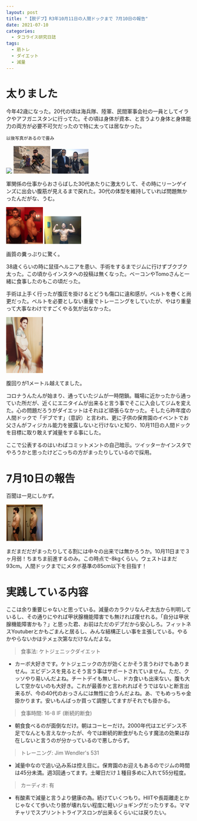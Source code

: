 ```yaml
---
layout: post
title: "【脱デブ】R3年10月11日の人間ドックまで 7月10日の報告"
date: 2021-07-10
categories:
  - タコライス研究日誌
tags:
  - 筋トレ
  - ダイエット
  - 減量
---
```

# 太りました
今年42歳になった。20代の頃は海兵隊、陸軍、民間軍事会社の一員としてイラクやアフガニスタンに行ってた。その頃は身体が資本、と言うより身体と身体能力の両方が必要不可欠だったので特に太っては居なかった。

`以後写真があるので畳み`
<!--more-->
<img src="/assets/tacokennisshi/10JUL2021/D1D2-Blues.jpg" width="100" />
<img src="/assets/tacokennisshi/10JUL2021/afghan1.jpg" width="100" />
<img src="/assets/tacokennisshi/10JUL2021/afghan2.jpg" width="100" />

軍関係の仕事からおさらばした30代あたりに激太りして、その時にリーンゲインズに出会い腹筋が見えるまで戻れた。30代の体型を維持していれば問題無かったんだがな、うむ。

<img src="/assets/tacokennisshi/10JUL2021/2010-Pre Leangains.JPG" width="100" />
<img src="/assets/tacokennisshi/10JUL2021/2010-Final.JPG" width="100" /> 

画質の糞っぷりに驚く。

38歳くらいの時に鼠径ヘルニアを患い、手術をするまでジムに行けずブクブク太った。この頃からインスタへの投稿は無くなった。ベーコンやTomoさんと一緒に食事したのもこの頃だった。



手術は上手く行ったが腹圧を掛けるとどうも傷口に違和感が。ベルトを巻くと尚更だった。ベルトを必要としない重量でトレーニングをしていたが、やはり重量って大事なわけですごくやる気が出なかった。

 <img src="/assets/tacokennisshi/10JUL2021/2019fatness.JPG" width="100" />

 腹回りが1メートル越えてました。

コロナうんたんが始まり、通っていたジムが一時閉鎖。職場に近かったから通っていた所だが、近くにエニタイムが出来ると言う事でそこに入会してジムを変えた。心の問題だろうがダイエットはそれほど頑張らなかった。そしたら昨年度の人間ドックで「デブです」（意訳）と言われ、更に子供の保育園のイベントでお父さんがフィジカル能力を披露しないと行けないと知り、10月11日の人間ドックを目標に取り敢えず減量をする事にした。

ここで公表するのはいわばコミットメントの自己暗示。ツイッターかインスタでやろうかと思ったけどこっちの方がまったりしているので採用。

# 7月10日の報告

百聞は一見にしかず。

<img src="/assets/tacokennisshi/10JUL2021/2021JUL10.jpeg" width="100" />

まだまだだがまったりしてる割には中々の出来では無かろうか。10月11日まで３ヶ月弱！ちまちま前進するのみ。この時点で-8kgくらい。ウェストはまだ93cm。人間ドックまでにメタボ基準の85cm以下を目指す！

# 実践している内容

ここは余り重要じゃないと思っている。減量のカラクリなんぞ太古から判明しているし、その通りにやれば甲状腺機能障害でも無ければ痩せれる。「自分は甲状腺機能障害かも？」と思った君、お前はただのデブだから安心しろ。フィットネスYoutuberとかもごまんと居るし、みんな結構正しい事を主張している。やるかやらないかはテメェ次第なだけなんだよな。

> 食事法: ケトジェニックダイエット
- カーボ大好きです。ケトジェニックの方が効くとかそう言うわけでもありません。エビデンスを見るとそう言う事はサポートされていません。ただ、クッソやり易いんだよね。チートデイも無いし、ドカ食いも出来ない。腹も大して空かないのも大好き。これが最善かと言われればそうではないと断言出来るが、今の40代のおっさんには無性に合うんだよね。あ、でもめっちゃ金掛かります。安いもんばっか買って調整してますがそれでも掛かる。
  
> 食事時間: 16-8 IF (断続的断食)
- 朝食食べるのが面倒なだけ。朝はコーヒーだけ。2000年代はエビデンス不足でなんとも言えなかったが、今では断続的断食がもたらす魔法の効果は存在しないと言うのが分かっているので悪しからず。
  
> トレーニング: Jim Wendler's 531
- 減量中なので追い込み系は控え目に。保育園のお迎えもあるのでジムの時間は45分未満。週3回通ってます。土曜日だけ１種目多めに入れて55分程度。
  
> カーディオ: 有
- 有酸素で減量と言うより健康の為。続けていくつもり。HIITや長距離走とかじゃなくて歩いたり膝が壊れない程度に軽いジョギングだったりする。ママチャリでスプリントトライアスロンが出来るくらいには戻りたい。